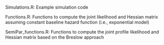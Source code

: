 Simulations.R: Example simulation code

Functions.R: Functions to compute the joint likelihood and Hessian matrix assuming constant baseline hazard function (i.e., exponential model)

SemiPar_functions.R: Functions to compute the joint profile likelihood and Hessian matrix based on the Breslow approach
